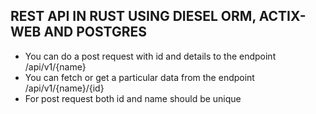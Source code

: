 ## REST API IN RUST USING DIESEL ORM, ACTIX-WEB AND POSTGRES
- You can do a post request with id and details to the endpoint /api/v1/{name}
- You can fetch or get a particular data from the endpoint /api/v1/{name}/{id}
- For post request both id and name should be unique 
